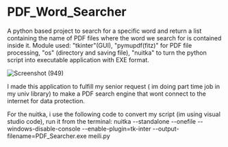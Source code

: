 # PDF_Word_Searcher
A python based project to search for a specific word and return a list containing the name of PDF files where the word we search for is contained inside it.
Module used: "tkinter"(GUI), "pymupdf(fitz)" for PDF file processing, "os" (directory and saving file), "nuitka" to turn the python script into executable application with EXE format.

![Screenshot (949)](https://github.com/user-attachments/assets/4cf3a55e-9b96-4403-bf49-d91748e8f4b0)

I made this application to fulfill my senior request ( im doing part time job in my univ library) to make a PDF search engine that wont connect to the internet for data protection.

For the nuitka, i use the following code to convert my script (im using visual studio code), run it from the terminal:
nuitka --standalone --onefile --windows-disable-console --enable-plugin=tk-inter --output-filename=PDF_Searcher.exe meili.py

